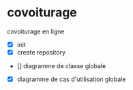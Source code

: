 # covoiturage
covoiturage en ligne 
- [x] init
- [x] create repository
- []  diagramme de classe globale 
- [x] diagramme de cas d'utilisation globale 

